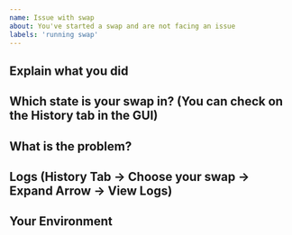 ```yaml
---
name: Issue with swap
about: You've started a swap and are not facing an issue
labels: 'running swap'
---
```


## Explain what you did

## Which state is your swap in? (You can check on the History tab in the GUI)

<!--- State -->

## What is the problem?

<!--- What went wrong? -->

## Logs (History Tab -> Choose your swap -> Expand Arrow -> View Logs)

<!-- Copy the logs of your swap here -->

## Your Environment

